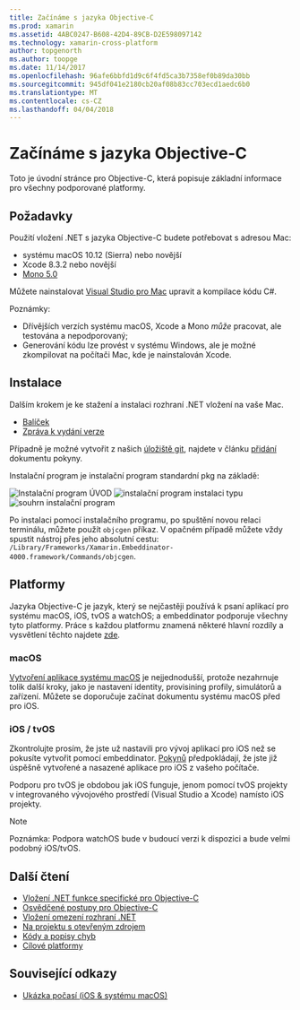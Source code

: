 ```yaml
---
title: Začínáme s jazyka Objective-C
ms.prod: xamarin
ms.assetid: 4ABC0247-B608-42D4-89CB-D2E598097142
ms.technology: xamarin-cross-platform
author: topgenorth
ms.author: toopge
ms.date: 11/14/2017
ms.openlocfilehash: 96afe6bbfd1d9c6f4fd5ca3b7358ef0b89da30bb
ms.sourcegitcommit: 945df041e2180cb20af08b83cc703ecd1aedc6b0
ms.translationtype: MT
ms.contentlocale: cs-CZ
ms.lasthandoff: 04/04/2018
---
```

# <a name="getting-started-with-objective-c"></a>Začínáme s jazyka Objective-C

Toto je úvodní stránce pro Objective-C, která popisuje základní informace pro všechny podporované platformy.


## <a name="requirements"></a>Požadavky

Použití vložení .NET s jazyka Objective-C budete potřebovat s adresou Mac:

* systému macOS 10.12 (Sierra) nebo novější
* Xcode 8.3.2 nebo novější
* [Mono 5.0](http://www.mono-project.com/download/)

Můžete nainstalovat [Visual Studio pro Mac](https://www.visualstudio.com/vs/visual-studio-mac/) upravit a kompilace kódu C#.


Poznámky:

* Dřívějších verzích systému macOS, Xcode a Mono _může_ pracovat, ale testována a nepodporovaný;
* Generování kódu lze provést v systému Windows, ale je možné zkompilovat na počítači Mac, kde je nainstalován Xcode.


## <a name="installation"></a>Instalace

Dalším krokem je ke stažení a instalaci rozhraní .NET vložení na vaše Mac.

* [Balíček](https://dl.xamarin.com/embeddinator/Xamarin.Embeddinator-4000-0.2.0.79.pkg)
* [Zpráva k vydání verze](https://github.com/mono/Embeddinator-4000/tree/master/docs/releases)

Případně je možné vytvořit z našich [úložiště git](https://github.com/mono/Embeddinator-4000/tree/objc), najdete v článku [přidání](https://github.com/mono/Embeddinator-4000/blob/master/docs/Contributing.md) dokumentu pokyny.

Instalační program je instalační program standardní pkg na základě:

![Instalační program ÚVOD](images/install1.png)
![instalační program instalaci typu](images/install2.png)
![souhrn instalační program](images/install3.png)

Po instalaci pomocí instalačního programu, po spuštění novou relaci terminálu, můžete použít `objcgen` příkaz.
V opačném případě můžete vždy spustit nástroj přes jeho absolutní cestu: `/Library/Frameworks/Xamarin.Embeddinator-4000.framework/Commands/objcgen`.

## <a name="platforms"></a>Platformy

Jazyka Objective-C je jazyk, který se nejčastěji používá k psaní aplikací pro systému macOS, iOS, tvOS a watchOS; a embeddinator podporuje všechny tyto platformy. Práce s každou platformu znamená některé hlavní rozdíly a vysvětlení těchto najdete [zde](~/tools/dotnet-embedding/objective-c/platforms.md).

### <a name="macos"></a>macOS

[Vytvoření aplikace systému macOS](~/tools/dotnet-embedding/get-started/objective-c/macos.md) je nejjednodušší, protože nezahrnuje tolik další kroky, jako je nastavení identity, provisining profily, simulátorů a zařízení. Můžete se doporučuje začínat dokumentu systému macOS před pro iOS.

### <a name="ios--tvos"></a>iOS / tvOS

Zkontrolujte prosím, že jste už nastavili pro vývoj aplikací pro iOS než se pokusíte vytvořit pomocí embeddinator. [Pokynů](~/tools/dotnet-embedding/get-started/objective-c/ios.md) předpokládají, že jste již úspěšně vytvořené a nasazené aplikace pro iOS z vašeho počítače.

Podporu pro tvOS je obdobou jak iOS funguje, jenom pomocí tvOS projekty v integrovaného vývojového prostředí (Visual Studio a Xcode) namísto iOS projekty.

> [!NOTE]
> Poznámka: Podpora watchOS bude v budoucí verzi k dispozici a bude velmi podobný iOS/tvOS.


## <a name="further-reading"></a>Další čtení

* [Vložení .NET funkce specifické pro Objective-C](~/tools/dotnet-embedding/objective-c/index.md)
* [Osvědčené postupy pro Objective-C](~/tools/dotnet-embedding/objective-c/best-practices.md)
* [Vložení omezení rozhraní .NET](~/tools/dotnet-embedding/limitations.md)
* [Na projektu s otevřeným zdrojem](https://github.com/mono/Embeddinator-4000/blob/master/docs/Contributing.md)
* [Kódy a popisy chyb](~/tools/dotnet-embedding/errors.md)
* [Cílové platformy](~/tools/dotnet-embedding/objective-c/platforms.md)


## <a name="related-links"></a>Související odkazy

- [Ukázka počasí (iOS & systému macOS)](https://github.com/jamesmontemagno/embeddinator-weather)
